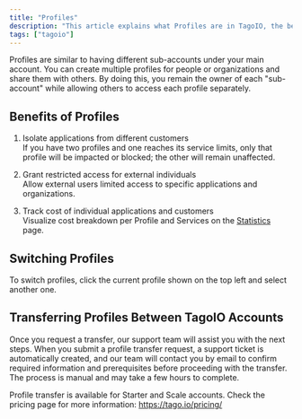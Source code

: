 ```yaml
---
title: "Profiles"
description: "This article explains what Profiles are in TagoIO, the benefits of using them, how to switch between profiles, and how profile transfers between TagoIO accounts are handled."
tags: ["tagoio"]
---
```


Profiles are similar to having different sub-accounts under your main account. You can create multiple profiles for people or organizations and share them with others. By doing this, you remain the owner of each "sub-account" while allowing others to access each profile separately.

## Benefits of Profiles

1. Isolate applications from different customers  
   If you have two profiles and one reaches its service limits, only that profile will be impacted or blocked; the other will remain unaffected.

2. Grant restricted access for external individuals  
   Allow external users limited access to specific applications and organizations.

3. Track cost of individual applications and customers  
   Visualize cost breakdown per Profile and Services on the [Statistics](../billing/billing-summary) page.

## Switching Profiles

To switch profiles, click the current profile shown on the top left and select another one.

<!-- Image placeholder removed for build -->

## Transferring Profiles Between TagoIO Accounts

Once you request a transfer, our support team will assist you with the next steps. When you submit a profile transfer request, a support ticket is automatically created, and our team will contact you by email to confirm required information and prerequisites before proceeding with the transfer. The process is manual and may take a few hours to complete.

Profile transfer is available for Starter and Scale accounts. Check the pricing page for more information: https://tago.io/pricing/